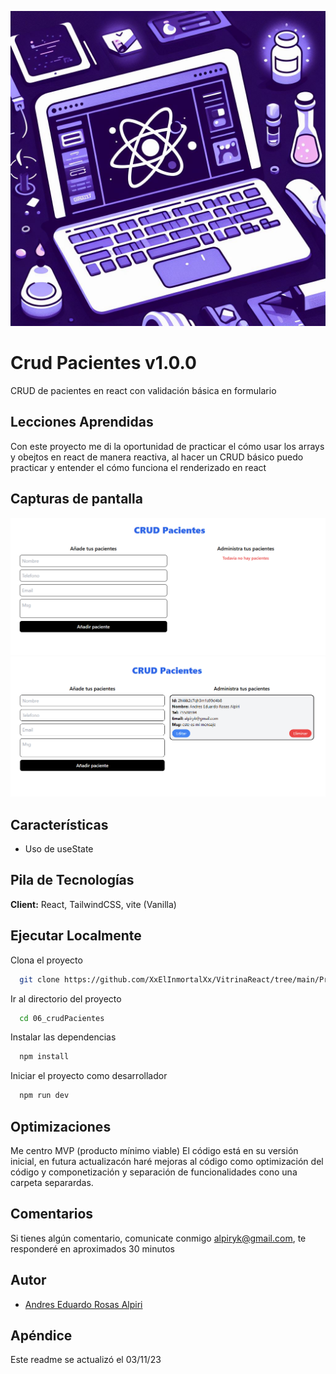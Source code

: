 ![Logo](../../logovitrinareact.jpg)

# Crud Pacientes v1.0.0

CRUD de pacientes en react con validación básica en formulario

## Lecciones Aprendidas

Con este proyecto me di la oportunidad de practicar el cómo usar los arrays y obejtos en react de manera reactiva, al hacer un CRUD básico puedo practicar y entender el cómo funciona el renderizado en react

## Capturas de pantalla

![App Screenshot](./sourceReadme/crudpacientes.png 'crud pacientes')
![App Screenshot](./sourceReadme/crudpacientes2.png 'crud pacientes 2')


## Características

- Uso de useState

## Pila de Tecnologías

**Client:** React, TailwindCSS, vite (Vanilla)

## Ejecutar Localmente

Clona el proyecto

```bash
  git clone https://github.com/XxElInmortalXx/VitrinaReact/tree/main/Proyectos/06_crudPacientes
```

Ir al directorio del proyecto

```bash
  cd 06_crudPacientes
```

Instalar las dependencias

```bash
  npm install
```

Iniciar el proyecto como desarrollador

```bash
  npm run dev
```

## Optimizaciones

Me centro MVP (producto mínimo viable) El código está en su versión inicial, en futura actualizacón haré mejoras al código como optimización del código y componetización y separación de funcionalidades cono una carpeta separardas.

## Comentarios

Si tienes algún comentario, comunicate conmigo alpiryk@gmail.com, te responderé en aproximados 30 minutos

## Autor

- [Andres Eduardo Rosas Alpiri](https://github.com/XxElInmortalXx)

## Apéndice

Este readme se actualizó el 03/11/23
